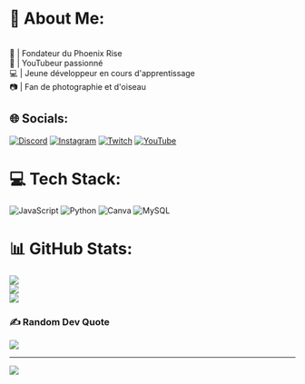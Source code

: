 # 💫 About Me:
<br>🌠 | Fondateur du Phoenix Rise<br>🦜 | YouTubeur passionné<br>💻 | Jeune développeur en cours d'apprentissage<br>📷 | Fan de photographie et d'oiseau 


## 🌐 Socials:
[![Discord](https://img.shields.io/badge/Discord-%237289DA.svg?logo=discord&logoColor=white)](https://discord.gg/https://dsc.gg/chez-falnix) [![Instagram](https://img.shields.io/badge/Instagram-%23E4405F.svg?logo=Instagram&logoColor=white)](https://instagram.com/https://www.instagram.com/falnix_ytb/) [![Twitch](https://img.shields.io/badge/Twitch-%239146FF.svg?logo=Twitch&logoColor=white)](https://twitch.tv/https://www.twitch.tv/falnix_) [![YouTube](https://img.shields.io/badge/YouTube-%23FF0000.svg?logo=YouTube&logoColor=white)](https://youtube.com/@https://www.youtube.com/c/Falnix) 

# 💻 Tech Stack:
![JavaScript](https://img.shields.io/badge/javascript-%23323330.svg?style=for-the-badge&logo=javascript&logoColor=%23F7DF1E) ![Python](https://img.shields.io/badge/python-3670A0?style=for-the-badge&logo=python&logoColor=ffdd54) ![Canva](https://img.shields.io/badge/Canva-%2300C4CC.svg?style=for-the-badge&logo=Canva&logoColor=white) ![MySQL](https://img.shields.io/badge/mysql-%2300000f.svg?style=for-the-badge&logo=mysql&logoColor=white)
# 📊 GitHub Stats:
![](https://github-readme-stats.vercel.app/api?username=Falnix&theme=synthwave&hide_border=true&include_all_commits=false&count_private=true)<br/>
![](https://github-readme-streak-stats.herokuapp.com/?user=Falnix&theme=synthwave&hide_border=true)<br/>
![](https://github-readme-stats.vercel.app/api/top-langs/?username=Falnix&theme=synthwave&hide_border=true&include_all_commits=false&count_private=true&layout=compact)

### ✍️ Random Dev Quote
![](https://quotes-github-readme.vercel.app/api?type=horizontal&theme=radical)

---
[![](https://visitcount.itsvg.in/api?id=Falnix&icon=2&color=6)](https://visitcount.itsvg.in)

<!-- Proudly created with GPRM ( https://gprm.itsvg.in ) -->
